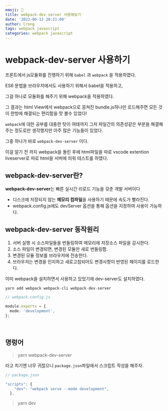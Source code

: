 ```yaml
---
emoji: 🦭
title: webpack-dev-server 사용해보기
date: '2022-06-12 20:21:00'
author: Crong
tags: webpack javascript
categories: webpack javascript
---
```


# webpack-dev-server 사용하기

프론트에서 js모듈화를 진행하기 위해 `babel` 과 `webpack` 을 적용하였다.

ES6 문법을 브라우저에서도 사용하기 위해서 babel을 적용하고, 

그걸 하나로 모듈화를 해주기 위해 webpack을 적용하였다.

그 결과는 html View에서 webpack으로 뭉쳐진 bundle.js하나만 로드해주면 모든 것이 한방에 해결되는 편리함을 맛 볼수 있었다!

`webpack`에 대한 공부를 대충한 탓이 여태까지 그저 파일간의 의존성같은 부분을 해결해주는 정도로만 생각했지만 아주 많은 기능들이 있었다.

그중 하나가 바로 `webpack-dev-server` 이다.

이걸 알기 전 까지 webpack을 돌린 후에 html파일을 따로 vscode extention liveserver로 따로 html을 서버에 띄워 테스트를 하였다.

## webpack-dev-server란?

<b>webpack-dev-server</b>는 빠른 실시간 리로드 기능을 갖춘 개발 서버이다
- 디스크에 저장되지 않는 <b>메모리 컴파일</b>을 사용하기 때문에 속도가 빨라진다.
- webpack.config.js에도 devServer 옵션을 통해 옵션을 지정하여 사용이 가능하다.


## webpack-dev-server 동작원리
1. 서버 실행 시 소스파일들을 번들링하여 메모리에 저장소스 파일을 감시한다.
2. 소스 파일이 변경되면, 변경된 모듈만 새로 번들링함.
3. 변경된 모듈 정보를 브라우저에 전송한다.
4. 브라우저는 변경을 인지하고 새로고침되어도 변경사항이 반영된 페이지를 로드한다.

이미 webpack을 설치하면서 사용하고 있었기에 dev-server도 설치하였다.

```typescript
yarn add webpack webpack-cli webpack-dev-server
```

```typescript
// webpack.config.js

module.exports = {
  mode: 'development',
};
```

<br>

## 명렁어
> yarn webpack-dev-server

라고 치기엔 너무 귀찮으니 `package.json`파일에서 스크립트 작성을 해주자.

```typescript
// package.json

"scripts": {
    "dev": "webpack serve --mode development",
  },
```

> yarn dev
